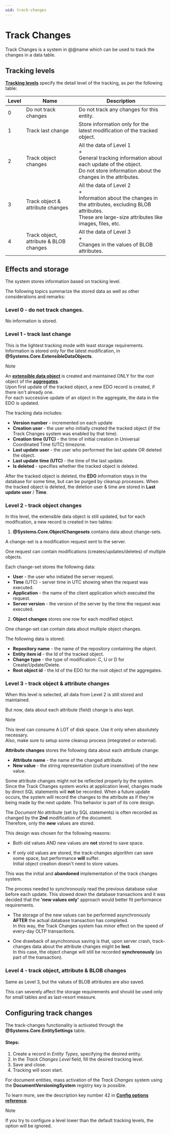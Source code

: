 ```yaml
---
uid: track-changes
---
```


# Track Changes

Track Changes is a system in @@name which can be used to track the changes in а data table.


## Tracking levels

**[Тracking levels](https://docs.erp.net/tech/advanced/data-objects/default-tracking-levels.html)** specify the detail level of the tracking, as per the following table:

| Level | Name | Description |
| -- | ------------------------------- | ---------------------------------------------|
| 0 | Do not track changes | Do not track any changes for this entity. |
| 1 | Track last change | Store information only for the latest modification of the tracked object. |
| 2 | Track object changes| All the data of Level 1 <br> + <br> General tracking information about each update of the object. <br> Do not store information about the changes in the attributes. |
| 3 | Track object & attribute changes |  All the data of Level 2 <br> + <br> Information about the changes in the attributes, excluding BLOB attributes. <br> These are large-size attributes like images, files, etc.|
| 4 | Track object, attribute & BLOB changes | All the data of Level 3 <br> + <br> Changes in the values of BLOB attributes.                |


## Effects and storage

The system stores information based on tracking level. 

The following topics summarize the stored data as well as other considerations and remarks:

### Level 0 - do not track changes. 

No information is stored.

### Level 1 - track last change

This is the lightest tracking mode with least storage requirements. Information is stored only for the latest modification, in **@Systems.Core.ExtensibleDataObjects**.

> [!NOTE] 
> 
> An **[extensible data object](https://docs.erp.net/tech/advanced/data-objects/edo.html)** is created and maintained ONLY for the root object of the **[aggregates](https://docs.erp.net/tech/advanced/concepts/aggregates.html)**. <br>
> Upon first update of the tracked object, a new EDO record is created, if there isn't already one. <br>
> For each successive update of an object in the aggregate, the data in the EDO is updated.

The tracking data includes:

- **Version number** - incremented on each update
- **Creation user** - the user who initially created the tracked object (if the Track Changes system was enabled by that time).
- **Creation time (UTC)** - the time of initial creation in Universal Coordinated Time (UTC) timezone.
- **Last update user** - the user who performed the last update OR deleted the object.
- **Last update time (UTC)** - the time of the last update.
- **Is deleted** - specifies whether the tracked object is deleted. 

After the tracked object is deleted, the **EDO** information stays in the database for some time, but can be purged by cleanup processes. When the tracked object is deleted, the deletion user & time are stored in **Last update user** / **Time**.

### Level 2 - track object changes

In this level, the extensible data object is still updated, but for each modification, a new record is created in two tables:

1. **@Systems.Core.ObjectChangesets** contains data about change-sets.

A change-set is a modification request sent to the server. 

One request can contain modifications (creates/updates/deletes) of multiple objects. 

Each change-set stores the following data:

- **User** - the user who initiated the server request.
- **Time** (UTC) - server time in UTC showing when the request was executed.
- **Application** - the name of the client application which executed the request.
- **Server version** - the version of the server by the time the request was executed.

2. **Object changes** stores one row for each modified object. 

One change-set can contain data about multiple object changes. 

The following data is stored:

- **Repository name** - the name of the repository containing the object.
- **Entity item id** - the Id of the tracked object.
- **Change type** - the type of modification: C, U or D for Create/Update/Delete.
- **Root object id** - the Id of the EDO for the root object of the aggregates.

### Level 3 - track object & attribute changes

When this level is selected, all data from Level 2 is still stored and maintained. 

But now, data about each attribute (field) change is also kept.

> [!NOTE] 
> 
> This level can consume A LOT of disk space. Use it only when absolutely necessary. <br> Also, make sure to setup some cleanup process (integrated or external).

**Attribute changes** stores the following data about each attribute change:
 
- **Attribute name** - the name of the changed attribute.
- **New value** - the string representation (culture insensitive) of the new value.

Some attribute changes might not be reflected properly by the system. Since the Track Changes system works at application level, changes made by direct SQL statements will **not** be recorded. When a future update occurs, the system will record the changes to the attribute as if they're being made by the next update. This behavior is part of its core design.

The *Document No* attribute (set by SQL statements) is often recorded as changed by the **2nd** modification of the document. <br> Therefore, only the **new** values are stored. 

This design was chosen for the following reasons:

- Both old values AND new values are **not** stored to save space.

- If only old values are stored, the track-changes algorithm can save some space, but performance **will** suffer. <br> Initial object creation doesn't need to store values. 
 
This was the initial and **abandoned** implementation of the track changes system. 

The process needed to synchronously read the previous database value before each update. This slowed down the database transactions and it was decided that the **'new values only'** approach would better fit performance requirements.

- The storage of the new values can be performed asynchronously **AFTER** the actual database transaction has completed. 
<br>In this way, the Track Changes system has minor effect on the speed of every-day OLTP transactions.

- One drawback of asynchronous saving is that, upon server crash, track-changes data about the attribute changes might be **lost**. <br> In this case, the object change will still be recorded **synchronously** (as part of the transaction).

### Level 4 - track object, attribute & BLOB changes

Same as Level 3, but the values of BLOB attributes are also saved. 

This can severely affect the storage requirements and should be used only for small tables and as last-resort measure.

## Configuring track changes

The track-changes functionality is activated through the **@Systems.Core.EntitySettings** table.

#### Steps:

1. Create a record in *Entity Types*, specifying the desired entity.
2. In the *Track Changes Level* field, fill the desired tracking level.
3. Save and close.
4. Tracking will soon start.

For document entities, mass activation of the *Track Changes* system using the **DocumentVersioningSystem** registry key is possible. 

To learn more, see the description key number 42 in **[Config options reference](https://docs.erp.net/tech/reference/config-options-reference.html)**.

> [!NOTE] 
> 
> If you try to configure a level lower than the default tracking levels, the option will be ignored.


